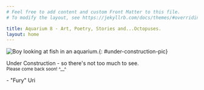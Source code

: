 ```yaml
---
# Feel free to add content and custom Front Matter to this file.
# To modify the layout, see https://jekyllrb.com/docs/themes/#overriding-theme-defaults

title: Aquarium 8 - Art, Poetry, Stories and...Octopuses.
layout: home
---
```


![Boy looking at fish in an aquarium.]({{site.url}}/{{site.images_path}}pexels-rachel-claire-5531413-cropped.png){: #under-construction-pic}

Under Construction - so there's not too much to see. <br><small>Please come back soon! ^__^</small>

\- "Fury" Uri